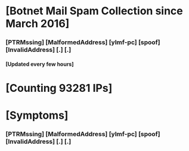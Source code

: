 # [Botnet Mail Spam Collection since March 2016]
### [PTRMssing] [MalformedAddress] [ylmf-pc] [spoof] [InvalidAddress] [.] [.]
#### [Updated every few hours]

# [Counting 93281 IPs]

# [Symptoms] 
###   [PTRMssing] [MalformedAddress] [ylmf-pc] [spoof] [InvalidAddress] [.] [.]
